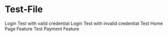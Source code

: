 # Test-File
Login Test with valid credential
Login Test with invalid credential
Test Home Page Feature
Test Payment Feature
